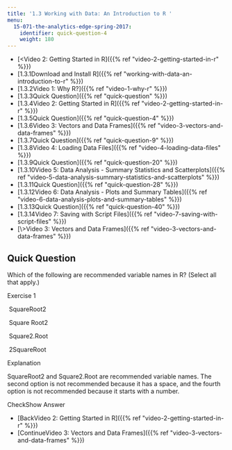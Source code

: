 ```yaml
---
title: '1.3 Working with Data: An Introduction to R '
menu:
  15-071-the-analytics-edge-spring-2017:
    identifier: quick-question-4
    weight: 180
---
```

*   [<Video 2: Getting Started in R]({{% ref "video-2-getting-started-in-r" %}})
*   [1.3.1Download and Install R]({{% ref "working-with-data-an-introduction-to-r" %}})
*   [1.3.2Video 1: Why R?]({{% ref "video-1-why-r" %}})
*   [1.3.3Quick Question]({{% ref "quick-question" %}})
*   [1.3.4Video 2: Getting Started in R]({{% ref "video-2-getting-started-in-r" %}})
*   [1.3.5Quick Question]({{% ref "quick-question-4" %}})
*   [1.3.6Video 3: Vectors and Data Frames]({{% ref "video-3-vectors-and-data-frames" %}})
*   [1.3.7Quick Question]({{% ref "quick-question-9" %}})
*   [1.3.8Video 4: Loading Data Files]({{% ref "video-4-loading-data-files" %}})
*   [1.3.9Quick Question]({{% ref "quick-question-20" %}})
*   [1.3.10Video 5: Data Analysis - Summary Statistics and Scatterplots]({{% ref "video-5-data-analysis-summary-statistics-and-scatterplots" %}})
*   [1.3.11Quick Question]({{% ref "quick-question-28" %}})
*   [1.3.12Video 6: Data Analysis - Plots and Summary Tables]({{% ref "video-6-data-analysis-plots-and-summary-tables" %}})
*   [1.3.13Quick Question]({{% ref "quick-question-40" %}})
*   [1.3.14Video 7: Saving with Script Files]({{% ref "video-7-saving-with-script-files" %}})
*   [\\>Video 3: Vectors and Data Frames]({{% ref "video-3-vectors-and-data-frames" %}})

Quick Question
--------------

Which of the following are recommended variable names in R? (Select all that apply.)

Exercise 1

&nbsp;SquareRoot2&nbsp;

&nbsp;Square Root2&nbsp;

&nbsp;Square2.Root&nbsp;

&nbsp;2SquareRoot&nbsp;

Explanation

SquareRoot2 and Square2.Root are recommended variable names. The second option is not recommended because it has a space, and the fourth option is not recommended because it starts with a number.

CheckShow Answer

*   [BackVideo 2: Getting Started in R]({{% ref "video-2-getting-started-in-r" %}})
*   [ContinueVideo 3: Vectors and Data Frames]({{% ref "video-3-vectors-and-data-frames" %}})